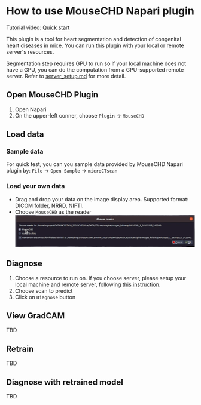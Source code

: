 # How to use MouseCHD Napari plugin

Tutorial video: [Quick start](https://drive.google.com/file/d/1nQBw5jj3VtRH8pFlDuih_lmWLfwtr69M/view?usp=sharing)

This plugin is a tool for heart segmentation and detection of congenital heart diseases in mice. You can run this plugin with your local or remote server's resources.

Segmentation step requires GPU to run so if your local machine does not have a GPU, you can do the computation from a GPU-supported remote server. Refer to [server_setup.md](server_setup.md) for more detail.

## Open MouseCHD Plugin
1. Open Napari
2. On the upper-left conner, choose `Plugin` &rarr; `MouseCHD`

## Load data
### Sample data
For quick test, you can you sample data provided by MouseCHD Napari plugin by: `File` &rarr; `Open Sample` &rarr; `microCTscan`

### Load your own data
* Drag and drop your data on the image display area. Supported format: DICOM folder, NRRD, NIFTI.
* Choose `MouseCHD` as the reader
![](../assets/choose_reader.png)


## Diagnose
1. Choose a resource to run on. If you choose server, please setup your local machine and remote server, following [this instruction](server_setup.md).
2. Choose scan to predict
3. Click on `Diagnose` button

## View GradCAM
TBD

## Retrain
TBD

## Diagnose with retrained model
TBD